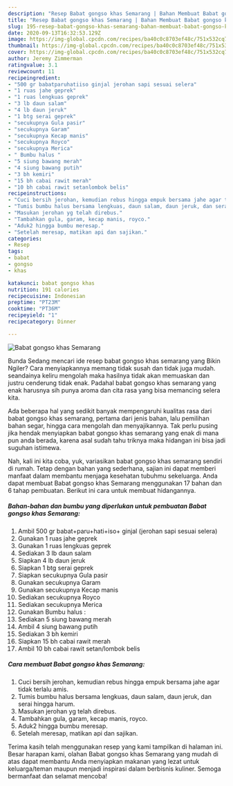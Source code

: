 ```yaml
---
description: "Resep Babat gongso khas Semarang | Bahan Membuat Babat gongso khas Semarang Yang Lezat"
title: "Resep Babat gongso khas Semarang | Bahan Membuat Babat gongso khas Semarang Yang Lezat"
slug: 195-resep-babat-gongso-khas-semarang-bahan-membuat-babat-gongso-khas-semarang-yang-lezat
date: 2020-09-13T16:32:53.129Z
image: https://img-global.cpcdn.com/recipes/ba40c0c8703ef48c/751x532cq70/babat-gongso-khas-semarang-foto-resep-utama.jpg
thumbnail: https://img-global.cpcdn.com/recipes/ba40c0c8703ef48c/751x532cq70/babat-gongso-khas-semarang-foto-resep-utama.jpg
cover: https://img-global.cpcdn.com/recipes/ba40c0c8703ef48c/751x532cq70/babat-gongso-khas-semarang-foto-resep-utama.jpg
author: Jeremy Zimmerman
ratingvalue: 3.1
reviewcount: 11
recipeingredient:
- "500 gr babatparuhatiiso ginjal jerohan sapi sesuai selera"
- "1 ruas jahe geprek"
- "1 ruas lengkuas geprek"
- "3 lb daun salam"
- "4 lb daun jeruk"
- "1 btg serai geprek"
- "secukupnya Gula pasir"
- "secukupnya Garam"
- "secukupnya Kecap manis"
- "secukupnya Royco"
- "secukupnya Merica"
- " Bumbu halus "
- "5 siung bawang merah"
- "4 siung bawang putih"
- "3 bh kemiri"
- "15 bh cabai rawit merah"
- "10 bh cabai rawit setanlombok belis"
recipeinstructions:
- "Cuci bersih jerohan, kemudian rebus hingga empuk bersama jahe agar tidak terlalu amis."
- "Tumis bumbu halus bersama lengkuas, daun salam, daun jeruk, dan serai hingga harum."
- "Masukan jerohan yg telah direbus."
- "Tambahkan gula, garam, kecap manis, royco."
- "Aduk2 hingga bumbu meresap."
- "Setelah meresap, matikan api dan sajikan."
categories:
- Resep
tags:
- babat
- gongso
- khas

katakunci: babat gongso khas 
nutrition: 191 calories
recipecuisine: Indonesian
preptime: "PT23M"
cooktime: "PT36M"
recipeyield: "1"
recipecategory: Dinner

---
```



![Babat gongso khas Semarang](https://img-global.cpcdn.com/recipes/ba40c0c8703ef48c/751x532cq70/babat-gongso-khas-semarang-foto-resep-utama.jpg)

Bunda Sedang mencari ide resep babat gongso khas semarang yang Bikin Ngiler? Cara menyiapkannya memang tidak susah dan tidak juga mudah. seandainya keliru mengolah maka hasilnya tidak akan memuaskan dan justru cenderung tidak enak. Padahal babat gongso khas semarang yang enak harusnya sih punya aroma dan cita rasa yang bisa memancing selera kita.

Ada beberapa hal yang sedikit banyak mempengaruhi kualitas rasa dari babat gongso khas semarang, pertama dari jenis bahan, lalu pemilihan bahan segar, hingga cara mengolah dan menyajikannya. Tak perlu pusing jika hendak menyiapkan babat gongso khas semarang yang enak di mana pun anda berada, karena asal sudah tahu triknya maka hidangan ini bisa jadi suguhan istimewa.




Nah, kali ini kita coba, yuk, variasikan babat gongso khas semarang sendiri di rumah. Tetap dengan bahan yang sederhana, sajian ini dapat memberi manfaat dalam membantu menjaga kesehatan tubuhmu sekeluarga. Anda dapat membuat Babat gongso khas Semarang menggunakan 17 bahan dan 6 tahap pembuatan. Berikut ini cara untuk membuat hidangannya.

<!--inarticleads1-->

##### Bahan-bahan dan bumbu yang diperlukan untuk pembuatan Babat gongso khas Semarang:

1. Ambil 500 gr babat+paru+hati+iso+ ginjal (jerohan sapi sesuai selera)
1. Gunakan 1 ruas jahe geprek
1. Gunakan 1 ruas lengkuas geprek
1. Sediakan 3 lb daun salam
1. Siapkan 4 lb daun jeruk
1. Siapkan 1 btg serai geprek
1. Siapkan secukupnya Gula pasir
1. Gunakan secukupnya Garam
1. Gunakan secukupnya Kecap manis
1. Sediakan secukupnya Royco
1. Sediakan secukupnya Merica
1. Gunakan  Bumbu halus :
1. Sediakan 5 siung bawang merah
1. Ambil 4 siung bawang putih
1. Sediakan 3 bh kemiri
1. Siapkan 15 bh cabai rawit merah
1. Ambil 10 bh cabai rawit setan/lombok belis




<!--inarticleads2-->

##### Cara membuat Babat gongso khas Semarang:

1. Cuci bersih jerohan, kemudian rebus hingga empuk bersama jahe agar tidak terlalu amis.
1. Tumis bumbu halus bersama lengkuas, daun salam, daun jeruk, dan serai hingga harum.
1. Masukan jerohan yg telah direbus.
1. Tambahkan gula, garam, kecap manis, royco.
1. Aduk2 hingga bumbu meresap.
1. Setelah meresap, matikan api dan sajikan.




Terima kasih telah menggunakan resep yang kami tampilkan di halaman ini. Besar harapan kami, olahan Babat gongso khas Semarang yang mudah di atas dapat membantu Anda menyiapkan makanan yang lezat untuk keluarga/teman maupun menjadi inspirasi dalam berbisnis kuliner. Semoga bermanfaat dan selamat mencoba!
